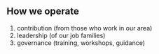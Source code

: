 ## How we operate

1. contribution (from those who work in our area)
2. leadership (of our job families)
3. governance (training, workshops, guidance)


